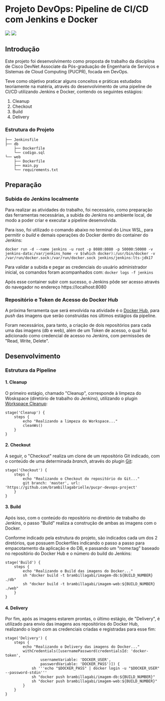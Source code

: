 # Projeto DevOps: Pipeline de CI/CD com Jenkins e Docker

<img src="https://img.shields.io/badge/Jenkins-49728B?style=for-the-badge&logo=jenkins&logoColor=white"> <img src="https://img.shields.io/badge/Docker-2CA5E0?style=for-the-badge&logo=docker&logoColor=white">

## Introdução
Este projeto foi desenvolvimento como proposta de trabalho da disciplina de Cisco DevNet Associate da Pós-graduação de Engenharia de Serviços e Sistemas de Cloud Computing (PUCPR), focada em DevOps.

Teve como objetivo praticar alguns conceitos e práticas estudados teoriamente na matéria, através do desenvolvimento de uma pipeline de CI/CD utilizando Jenkins e Docker, contendo os seguintes estágios:
1. Cleanup
2. Checkout
3. Build
4. Delivery

### Estrutura do Projeto

```
├── Jenkinsfile
├── db
    ├── Dockerfile
    └── codigo.sql
└── web
    ├── Dockerfile
    ├── main.py
    └── requirements.txt
```

## Preparação

### Subida do Jenkins localmente

Para realizar as atividades do trabalho, foi necessário, como preparação das ferramentas necessárias, a subida do Jenkins no ambiente local, de modo a poder criar e executar a pipeline desenvolvida.

Para isso, foi utilizado o comando abaixo no terminal do Linux WSL, para permitir o *build* e demais operações do Docker dentro do container do Jenkins:

```
docker run -d --name jenkins -u root -p 8080:8080 -p 50000:50000 -v jenkins-data:/var/jenkins_home -v $(which docker):/usr/bin/docker -v /var/run/docker.sock:/var/run/docker.sock jenkins/jenkins:lts-jdk17
```

Para validar a subida e pegar as credenciais do usuário administrador inicial, os comandos foram acompanhados com: ```docker logs -f jenkins```

Após esse container subir com sucesso, o Jenkins pôde ser acesso através do navegador no endereço https://localhost:8080

### Repositório e Token de Acesso do Docker Hub

A próxima ferramenta que será envolvida na atividade é o [Docker Hub](hub.docker.com/), para *push* das imagens que serão construídas nos últimos estágios da pipeline. 

Foram necessários, para tanto, a criação de dois repositórios para cada uma das imagens (db e web), além de um Token de acesso, o qual foi adicionado como credencial de acesso no Jenkins, com permissões de "Read, Write, Delete".

## Desenvolvimento

### Estrutura da Pipeline

#### 1. Cleanup

O primeiro estágio, chamado "Cleanup", corresponde à limpeza do Woskspace (diretório de trabalho do Jenkins), utilizando o plugin [Workspace Cleanup](https://plugins.jenkins.io/ws-cleanup):

```
stage('Cleanup') {
    steps {
        echo "Realizando a limpeza do Workspace..."
        cleanWs()
    }
}
```

#### 2. Checkout

A seguir, o "Checkout" realiza um clone de um repositório Git indicado, com o conteúdo de uma determinada *branch*, através do plugin [Git](https://www.jenkins.io/doc/pipeline/steps/git):

```
stage('Checkout') {
    steps {
        echo "Realizando o Checkout do repositório do Git..."
        git branch: 'master', url: 'https://github.com/brambillagabrielle/pucpr-devops-project'
    }
}
```

#### 3. Build

Após isso, com o conteúdo do repositório no diretório de trabalho do Jenkins, o passo "Build" realiza a construção de ambas as imagens com o Docker.

Conforme indicado pela estrutura do projeto, são indicados cada um dos 2 diretórios, que possuem Dockerfiles indicando o passo a passo para empacotamento da aplicação e do DB, e passando um "nome:tag" baseado no repositório do Docker Hub e o número do build do Jenkins:

```
stage('Build') {
    steps {
        echo "Realizando o Build das imagens do Docker..."
        sh "docker build -t brambillagabi/imagem-db:${BUILD_NUMBER} ./db"
        sh "docker build -t brambillagabi/imagem-web:${BUILD_NUMBER} ./web"
    }
}
```

#### 4. Delivery

Por fim, após as imagens estarem prontas, o último estágio, de "Delivery", é utilizado para envio das imagens aos repositórios do Docker Hub, realizando o login com as credenciais criadas e registradas para esse fim:

```
stage('Delivery') {
    steps {
        echo "Realizando o Delivery das imagens do Docker..."
        withCredentials([usernamePassword(credentialsId: 'docker-token',
                usernameVariable: 'DOCKER_USER',
                passwordVariable: 'DOCKER_PASS')]) {
            sh '''echo "$DOCKER_PASS" | docker login -u "$DOCKER_USER" --password-stdin'''
            sh "docker push brambillagabi/imagem-db:${BUILD_NUMBER}"
            sh "docker push brambillagabi/imagem-web:${BUILD_NUMBER}"
        }
    }
}
```
